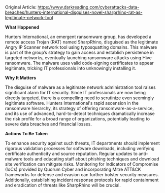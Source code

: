 Original Article: https://www.darkreading.com/cyberattacks-data-breaches/hunters-international-disguises-novel-sharprhino-rat-as-legitimate-network-tool

**What Happened**

Hunters International, an emergent ransomware group, has developed a remote access Trojan (RAT) named SharpRhino, disguised as the legitimate Angry IP Scanner network tool using typosquatting domains. This malware is part of the group’s strategy to gain access and establish persistence in targeted networks, eventually launching ransomware attacks using Hive ransomware. The malware uses valid code-signing certificates to appear legitimate, tricking IT professionals into unknowingly installing it.

**Why It Matters**

The disguise of malware as a legitimate network administration tool raises significant alarm for IT security. Since IT professionals are now being directly targeted, there is a compelling need to scrutinize even seemingly legitimate software. Hunters International's rapid ascension in the ransomware hierarchy, its strategy of offering ransomware-as-a-service, and its use of advanced, hard-to-detect techniques dramatically increase the risk profile for a broad range of organizations, potentially leading to severe data breaches and financial losses.

**Actions To Be Taken**

To enhance security against such threats, IT departments should implement rigorous validation processes for software downloads, including verifying certificate authenticity and source reputation. Regular updates to anti-malware tools and educating staff about phishing techniques and download site verification can mitigate risks. Monitoring for Indicators of Compromise (IoCs) provided by Quorum Cyber and incorporating Mitre ATT&CK frameworks for defense and evasion can further bolster security measures. Additionally, establishing incident response protocols for rapid containment and eradication of threats like SharpRhino will be crucial.